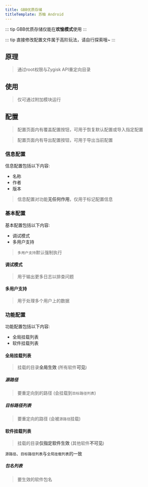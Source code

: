 ```yaml
---
title: GBB优质存储
titleTemplate: 苏柚 Android
---
```


::: tip
GBB优质存储仅能在**欢愉模式**使用
:::

::: tip
直接修改配置文件属于高阶玩法，请自行探索哦~
:::

## 原理

> 通过root权限与Zygisk API重定向目录

## 使用

> 仅可通过附加模块运行

## 配置

> 配置页面内有覆盖配置按钮，可用于恢复默认配置或导入指定配置

> 配置页面内有导出配置按钮，可用于导出当前配置

### 信息配置

信息配置包括以下内容:

- 名称
- 作者
- 版本

> 信息配置对功能**无任何作用**，仅用于标记配置信息

### 基本配置

基本配置包括以下内容:

- 调试模式
- 多用户支持

> `多用户支持`默认强制执行

#### 调试模式

> 用于输出更多日志以排查问题

#### 多用户支持

> 用于处理多个用户上的数据

### 功能配置

功能配置包括以下内容:

- 全局挂载列表
- 软件挂载列表

#### 全局挂载列表

> 挂载的目录**全局生效** (所有软件**可见**)

##### 源路径

> 要重定向到的路径 (会挂载到`目标路径列表`)

##### 目标路径列表

> 要重定向的路径 (会被`源路径`挂载)

#### 软件挂载列表

> 挂载的目录**仅指定软件生效** (其他软件**不可见**)

`源路径`、`目标路径列表`与`全局挂载列表`的一致

##### 包名列表

> 要生效的软件包名
